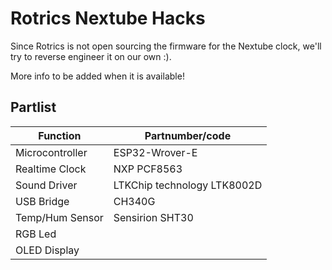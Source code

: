 # Rotrics Nextube Hacks

Since Rotrics is not open sourcing the firmware for the Nextube clock, we'll try to reverse engineer it on our own :).

More info to be added when it is available!

## Partlist

| Function        | Partnumber/code             |
|-----------------|-----------------------------|
| Microcontroller | ESP32-Wrover-E              |
| Realtime Clock  | NXP PCF8563                 |
| Sound Driver    | LTKChip technology LTK8002D |
| USB Bridge      | CH340G                      |
| Temp/Hum Sensor | Sensirion SHT30             |
| RGB Led         |                             |
| OLED Display    |                             |
